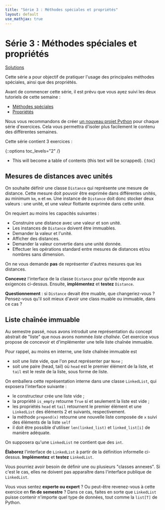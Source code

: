 ```yaml
---
title: "Série 3 : Méthodes spéciales et propriétés"
layout: default
use_mathjax: true
---
```


# Série 3 : Méthodes spéciales et propriétés

[Solutions](https://github.com/epfl-cs-112-ma/solutions-serie-03)

Cette série a pour objectif de pratiquer l'usage des principales méthodes spéciales, ainsi que des propriétés.

Avant de commencer cette série, il est prévu que vous ayez suivi les deux tutoriels de cette semaine :

* [Méthodes spéciales](/tutoriels/methodes-speciales.html)
* [Propriétés](/tutoriels/proprietes.html)

Nous vous recommandons de créer [un nouveau projet Python](/tutoriels/quick-projet-setup.html) pour chaque série d'exercices.
Cela vous permettra d'isoler plus facilement le contenu des différentes semaines.

Cette série contient 3 exercices :

{::options toc_levels="2" /}

* This will become a table of contents (this text will be scrapped).
{:toc}

## Mesures de distances avec unités

On souhaite définir une classe `Distance` qui représente une mesure de distance.
Cette mesure doit pouvoir être exprimée dans différentes unités, au minimum `km`, `m` et `mm`.
Une instance de `Distance` doit donc stocker deux valeurs : une unité, et une valeur flottante exprimée dans cette unité.

On requiert au moins les capacités suivantes :

* Construire une distance avec une valeur et son unité.
* Les instances de `Distance` doivent être immuables.
* Demander la valeur et l'unité.
* Afficher des distances.
* Demander la valeur convertie dans une unité donnée.
* Effectuer les opérations standard entre mesures de distances et/ou nombres sans dimension.

On ne vous demande **pas** de représenter d'autres mesures que les distances.

**Concevez** l'interface de la classe `Distance` pour qu'elle réponde aux exigences ci-dessus.
Ensuite, **implémentez** et **testez** `Distance`.

**Questionnement** : si `Distance` devait être muable, que changeriez-vous ?
Pensez-vous qu'il soit mieux d'avoir une class muable ou immuable, dans ce cas ?

## Liste chaînée immuable

Au semestre passé, nous avons introduit une représentation du concept abstrait de "liste" que nous avons nommée *liste chaînée*.
Cet exercice vous propose de concevoir et d'implémenter une telle liste chaînée immuable.

Pour rappel, au moins en interne, une liste chaînée immuable est

* soit une liste vide, que l'on peut représenter par `None` ;
* soit une paire (head, tail) où `head` est le premier élément de la liste, et `tail` est le reste de la liste, sous forme de liste.

On emballera cette représentation interne dans une classe `LinkedList`, qui exposera l'interface suivante :

* le constructeur crée une liste vide ;
* la propriété `is_empty` retourne `True` si et seulement la liste est vide ;
* les propriétés `head` et `tail` retournent le premier élément et une `LinkedList` des éléments 2 et suivants, respectivement.
* la méthode `prepend(x)` retourne une nouvelle liste composée de `x` suivi des éléments de la liste `self`
* il doit être possible d'utiliser `len(linked_list)` et `linked_list[i]` de manière adéquate.

On supposera qu'une `LinkedList` ne contient que des `int`.

**Élaborez** l'interface de `LinkedList` à partir de la définition informelle ci-dessus.
**Implémentez** et **testez** `LinkedList`.

Vous pourriez avoir besoin de définir une ou plusieurs "classes annexes".
Si c'est le cas, elles ne doivent pas apparaître dans l'interface publique de `LinkedList`.

Vous vous sentez **experte ou expert** ?
Ou peut-être revenez-vous à cette exercice en **fin de semestre** ?
Dans ce cas, faites en sorte que `LinkedList` puisse contenir n'importe quel type de données, tout comme la `list[T]` de Python.
